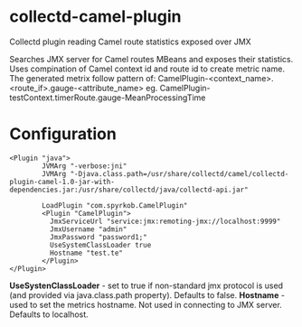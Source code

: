 # collectd-camel-plugin
Collectd plugin reading Camel route statistics exposed over JMX

Searches JMX server for Camel routes MBeans and exposes their statistics. Uses compination of Camel context id and route id to create metric name.
The generated metrix follow pattern of:
CamelPlugin-<context_name>.<route_if>.gauge-<attribute_name>
eg.
CamelPlugin-testContext.timerRoute.gauge-MeanProcessingTime

Configuration
=============

```
<Plugin "java">
        JVMArg "-verbose:jni"
        JVMArg "-Djava.class.path=/usr/share/collectd/camel/collectd-plugin-camel-1.0-jar-with-dependencies.jar:/usr/share/collectd/java/collectd-api.jar"

        LoadPlugin "com.spyrkob.CamelPlugin"
        <Plugin "CamelPlugin">
          JmxServiceUrl "service:jmx:remoting-jmx://localhost:9999"
          JmxUsername "admin"
          JmxPassword "password1;"
          UseSystemClassLoader true
          Hostname "test.te"
        </Plugin>
</Plugin>
```

**UseSystenClassLoader** - set to true if non-standard jmx protocol is used (and provided via java.class.path property). Defaults to false.
**Hostname**             - used to set the metrics hostname. Not used in connecting to JMX server. Defaults to localhost.
